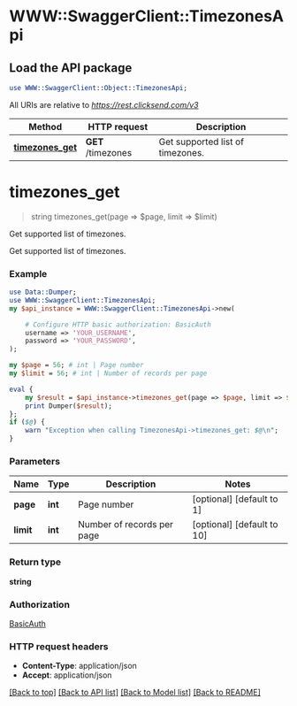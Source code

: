 # WWW::SwaggerClient::TimezonesApi

## Load the API package
```perl
use WWW::SwaggerClient::Object::TimezonesApi;
```

All URIs are relative to *https://rest.clicksend.com/v3*

Method | HTTP request | Description
------------- | ------------- | -------------
[**timezones_get**](TimezonesApi.md#timezones_get) | **GET** /timezones | Get supported list of timezones.


# **timezones_get**
> string timezones_get(page => $page, limit => $limit)

Get supported list of timezones.

Get supported list of timezones.

### Example 
```perl
use Data::Dumper;
use WWW::SwaggerClient::TimezonesApi;
my $api_instance = WWW::SwaggerClient::TimezonesApi->new(

    # Configure HTTP basic authorization: BasicAuth
    username => 'YOUR_USERNAME',
    password => 'YOUR_PASSWORD',
);

my $page = 56; # int | Page number
my $limit = 56; # int | Number of records per page

eval { 
    my $result = $api_instance->timezones_get(page => $page, limit => $limit);
    print Dumper($result);
};
if ($@) {
    warn "Exception when calling TimezonesApi->timezones_get: $@\n";
}
```

### Parameters

Name | Type | Description  | Notes
------------- | ------------- | ------------- | -------------
 **page** | **int**| Page number | [optional] [default to 1]
 **limit** | **int**| Number of records per page | [optional] [default to 10]

### Return type

**string**

### Authorization

[BasicAuth](../README.md#BasicAuth)

### HTTP request headers

 - **Content-Type**: application/json
 - **Accept**: application/json

[[Back to top]](#) [[Back to API list]](../README.md#documentation-for-api-endpoints) [[Back to Model list]](../README.md#documentation-for-models) [[Back to README]](../README.md)

